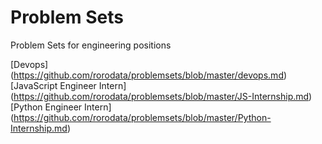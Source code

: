 # Problem Sets
Problem Sets for engineering positions

[Devops] (https://github.com/rorodata/problemsets/blob/master/devops.md)
[JavaScript Engineer Intern] (https://github.com/rorodata/problemsets/blob/master/JS-Internship.md)
[Python Engineer Intern] (https://github.com/rorodata/problemsets/blob/master/Python-Internship.md)
